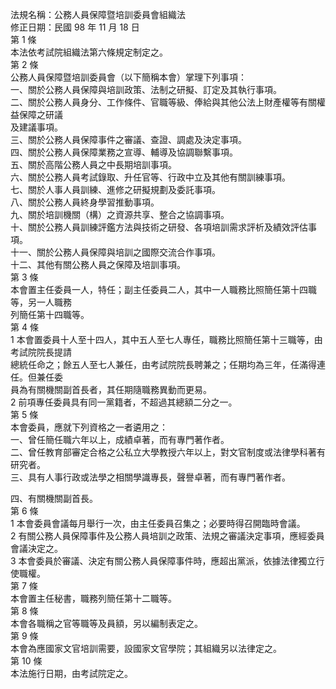 法規名稱：公務人員保障暨培訓委員會組織法  
修正日期：民國 98 年 11 月 18 日  
第 1 條  
本法依考試院組織法第六條規定制定之。  
第 2 條  
公務人員保障暨培訓委員會（以下簡稱本會）掌理下列事項：  
一、關於公務人員保障與培訓政策、法制之研擬、訂定及其執行事項。  
二、關於公務人員身分、工作條件、官職等級、俸給與其他公法上財產權等有關權益保障之研議  
及建議事項。  
三、關於公務人員保障事件之審議、查證、調處及決定事項。  
四、關於公務人員保障業務之宣導、輔導及協調聯繫事項。  
五、關於高階公務人員之中長期培訓事項。  
六、關於公務人員考試錄取、升任官等、行政中立及其他有關訓練事項。  
七、關於人事人員訓練、進修之研擬規劃及委託事項。  
八、關於公務人員終身學習推動事項。  
九、關於培訓機關（構）之資源共享、整合之協調事項。  
十、關於公務人員訓練評鑑方法與技術之研發、各項培訓需求評析及績效評估事項。  
十一、關於公務人員保障與培訓之國際交流合作事項。  
十二、其他有關公務人員之保障及培訓事項。  
第 3 條  
本會置主任委員一人，特任；副主任委員二人，其中一人職務比照簡任第十四職等，另一人職務  
列簡任第十四職等。  
第 4 條  
1 本會置委員十人至十四人，其中五人至七人專任，職務比照簡任第十三職等，由考試院院長提請  
總統任命之；餘五人至七人兼任，由考試院院長聘兼之；任期均為三年，任滿得連任。但兼任委  
員為有關機關副首長者，其任期隨職務異動而更易。  
2 前項專任委員具有同一黨籍者，不超過其總額二分之一。  
第 5 條  
本會委員，應就下列資格之一者遴用之：  
一、曾任簡任職六年以上，成績卓著，而有專門著作者。  
二、曾任教育部審定合格之公私立大學教授六年以上，對文官制度或法律學科著有研究者。  
三、具有人事行政或法學之相關學識專長，聲譽卓著，而有專門著作者。  


四、有關機關副首長。  
第 6 條  
1 本會委員會議每月舉行一次，由主任委員召集之；必要時得召開臨時會議。  
2 有關公務人員保障事件及公務人員培訓之政策、法規之審議決定事項，應經委員會議決定之。  
3 本會委員於審議、決定有關公務人員保障事件時，應超出黨派，依據法律獨立行使職權。  
第 7 條  
本會置主任秘書，職務列簡任第十二職等。  
第 8 條  
本會各職稱之官等職等及員額，另以編制表定之。  
第 9 條  
本會為應國家文官培訓需要，設國家文官學院；其組織另以法律定之。  
第 10 條  
本法施行日期，由考試院定之。  


